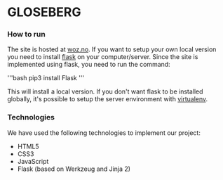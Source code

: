 GLOSEBERG
=========

### How to run

The site is hosted at [woz.no](http://gloseberg.woz.no). If you want to setup your own local version you need to install [flask](http://flask.pocoo.org) on your computer/server. Since the site is implemented using flask, you need to run the command:

'''bash
pip3 install Flask
'''

This will install a local version. If you don't want flask to be installed globally, it's possible to setup the server environment with [virtualenv](http://virtualenv.readthedocs.org/en/latest/). 

### Technologies

We have used the following technologies to implement our project:

* HTML5
* CSS3
* JavaScript
* Flask (based on Werkzeug and Jinja 2)
